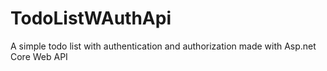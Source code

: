 # TodoListWAuthApi
 A simple todo list with authentication and authorization made with Asp.net Core Web API
